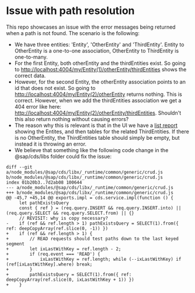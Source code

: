 # Issue with path resolution
This repo showcases an issue with the error messages being returned when a path is not found. The scenario is the following:

- We have three entities: 'Entity', 'OtherEntity' and 'ThirdEntity'. Entity to OtherEntity is a one-to-one association, OtherEntity to ThirdEntity is one-to-many. 
- For the first Entity, both otherEntity and the thirdEntities exist. So going to [http://localhost:4004/my/Entity(1)/otherEntity/thirdEntities](http://localhost:4004/my/Entity(1)/otherEntity/thirdEntities) shows the correct data.
- However, for the second Entity, the otherEntity association points to an id that does not exist. So going to [http://localhost:4004/my/Entity(2)/otherEntity](http://localhost:4004/my/Entity(2)/otherEntity) returns nothing. This is correct. However, when we add the thirdEntities association we get a 404 error like here: [http://localhost:4004/my/Entity(2)/otherEntity/thirdEntities](http://localhost:4004/my/Entity(2)/otherEntity/thirdEntities). Shouldn't this also return nothing without causing errors? 
- The reason why this is relevant is that in the UI we have a [list report](http://localhost:4004/app/webapp/index.html) showing the Entites, and then tables for the related ThirdEntities. If there is no OtherEntity, the ThirdEntities table should simply be empty, but instead it is throwing an error. 
- We believe that something like the following code change in the @sap/cds/libs folder could fix the issue:

```
diff --git a/node_modules/@sap/cds/libx/_runtime/common/generic/crud.js b/node_modules/@sap/cds/libx/_runtime/common/generic/crud.js
index 01b20b3..7d2ab08 100644
--- a/node_modules/@sap/cds/libx/_runtime/common/generic/crud.js
+++ b/node_modules/@sap/cds/libx/_runtime/common/generic/crud.js
@@ -45,7 +45,14 @@ exports.impl = cds.service.impl(function () {
     let pathExistsQuery
     const { ref } = (req.query.INSERT && req.query.INSERT.into) || (req.query.SELECT && req.query.SELECT.from) || {}
     // REVISIT: why is copy necessary?
-    if (ref && ref.length > 1) pathExistsQuery = SELECT(1).from({ ref: deepCopyArray(ref.slice(0, -1)) })
+    if (ref && ref.length > 1) {
+        // READ requests should test paths down to the last keyed segment
+        let ixLastWithKey = ref.length - 2;
+        if (req.event === 'READ') {
+            ixLastWithKey = ref.length; while (--ixLastWithKey) if (ref[ixLastWithKey].where) break; 
+        }
+        pathExistsQuery = SELECT(1).from({ ref: deepCopyArray(ref.slice(0, ixLastWithKey + 1)) })
+    }
```